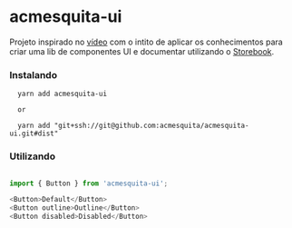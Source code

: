 # acmesquita-ui

Projeto inspirado no [vídeo](https://www.youtube.com/watch?v=j0MCdrqN8nU) com o intito de aplicar os conhecimentos para criar uma lib de componentes UI e documentar utilizando o [Storebook](https://storybook.js.org/).

### Instalando

```
  yarn add acmesquita-ui
  
  or
  
  yarn add "git+ssh://git@github.com:acmesquita/acmesquita-ui.git#dist"
```

### Utilizando

```js

import { Button } from 'acmesquita-ui';

<Button>Default</Button>
<Button outline>Outline</Button>
<Button disabled>Disabled</Button>
```
